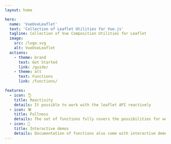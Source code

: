 ```yaml
---
layout: home

hero:
  name: 'VueUseLeaflet'
  text: 'Collection of Leaflet Utilities for Vue.js'
  tagline: Collection of Vue Composition Utilities for Leaflet
  image:
    src: /logo.svg
    alt: VueUseLeaflet
  actions:
    - theme: brand
      text: Get Started
      link: /guide/
    - theme: alt
      text: Functions
      link: /functions/

features:
  - icon: 👌
    title: Reactivity
    details: It possible to work with the leaflet API reactively
  - icon: 🛠
    title: Fullness
    details: The set of functions fully covers the possibilities for working with the map and more
  - icon: 🎪
    title: Interactive demos
    details: Documentation of functions also come with interactive demos
---
```

